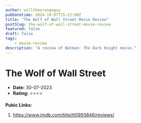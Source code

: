 ```yaml
---
author: willtheorangeguy
pubDatetime: 2024-10-07T15:22:00Z
title: "The Wolf of Wall Street Movie Review"
postSlug: the-wolf-of-wall-street-movie-review
featured: false
draft: false
tags:
    - movie-review
description: "A review of Batman: The Dark Knight movie."
---
```


# The Wolf of Wall Street

- **Date:** 30-07-2023
- **Rating:** ⭐⭐⭐⭐

**Pubic Links:**

1. https://www.imdb.com/title/tt0993846/reviews/

